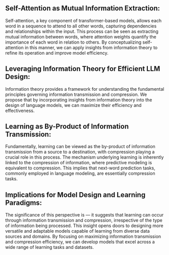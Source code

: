 ## Self-Attention as Mutual Information Extraction:

Self-attention, a key component of transformer-based models, allows each word in a sequence to attend to all other words, capturing dependencies and relationships within the input. This process can be seen as extracting mutual information between words, where attention weights quantify the importance of each word in relation to others. By conceptualizing self-attention in this manner, we can apply insights from information theory to refine its operation and improve model efficiency.

## Leveraging Information Theory for Efficient LLM Design:

Information theory provides a framework for understanding the fundamental principles governing information transmission and compression. We propose that by incorporating insights from information theory into the design of language models, we can maximize their efficiency and effectiveness. 

## Learning as By-Product of Information Transmission:

Fundamentally, learning can be viewed as the by-product of information transmission from a source to a destination, with compression playing a crucial role in this process. The mechanism underlying learning is inherently linked to the compression of information, where predictive modeling is equivalent to compression. This implies that next-word prediction tasks, commonly employed in language modeling, are essentially compression tasks.

## Implications for Model Design and Learning Paradigms:

The significance of this perspective is — it suggests that learning can occur through information transmission and compression, irrespective of the type of information being processed. This insight opens doors to designing more versatile and adaptable models capable of learning from diverse data sources and domains. By focusing on maximizing information transmission and compression efficiency, we can develop models that excel across a wide range of learning tasks and datasets.
